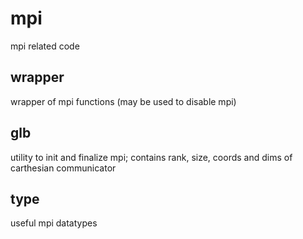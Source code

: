 # mpi

mpi related code

## wrapper

wrapper of mpi functions (may be used to disable mpi)

## glb

utility to init and finalize mpi;
contains rank, size, coords and dims of carthesian communicator

## type

useful mpi datatypes

